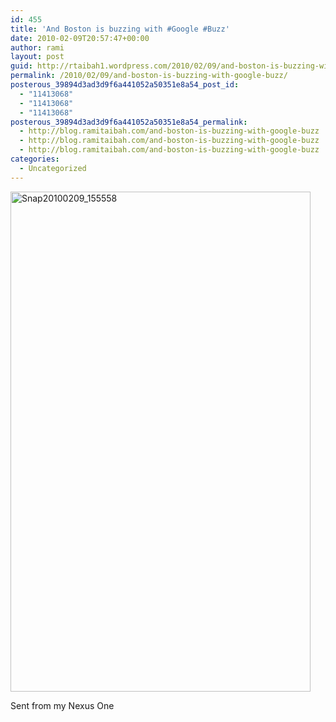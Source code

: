```yaml
---
id: 455
title: 'And Boston is buzzing with #Google #Buzz'
date: 2010-02-09T20:57:47+00:00
author: rami
layout: post
guid: http://rtaibah1.wordpress.com/2010/02/09/and-boston-is-buzzing-with-google-buzz
permalink: /2010/02/09/and-boston-is-buzzing-with-google-buzz/
posterous_39894d3ad3d9f6a441052a50351e8a54_post_id:
  - "11413068"
  - "11413068"
  - "11413068"
posterous_39894d3ad3d9f6a441052a50351e8a54_permalink:
  - http://blog.ramitaibah.com/and-boston-is-buzzing-with-google-buzz
  - http://blog.ramitaibah.com/and-boston-is-buzzing-with-google-buzz
  - http://blog.ramitaibah.com/and-boston-is-buzzing-with-google-buzz
categories:
  - Uncategorized
---
```

<div class='p_embed p_image_embed'>
  <img alt="Snap20100209_155558" height="800" src="http://139.59.20.41/wp-content/uploads/2011/12/snap20100209_155558.png?w=180" width="480" />
</div></p> 

Sent from my Nexus One